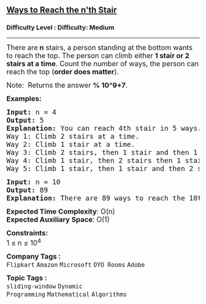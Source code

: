 <h2><a href="https://www.geeksforgeeks.org/problems/count-ways-to-reach-the-nth-stair-1587115620/1?itm_source=geeksforgeeks&itm_medium=article&itm_campaign=practice_card">Ways to Reach the n'th Stair</a></h2><h3>Difficulty Level : Difficulty: Medium</h3><hr><div class="problems_problem_content__Xm_eO"><p><span style="font-size: 18px;">There are<strong> n</strong> stairs, a person standing at the bottom wants to reach the top. The person can climb either <strong>1 stair or 2 stairs at a time</strong>. Count the number of ways, the person can reach the top (<strong>order does matter</strong>).</span></p>
<p><span style="font-size: 18px;">Note:&nbsp;</span><span style="font-size: 18px;"> Returns the answer&nbsp;</span><strong style="font-size: 18px;">% 10^9+7</strong><span style="font-size: 18px;">.</span></p>
<p><span style="font-size: 18px;"><strong>Examples:</strong></span></p>
<pre><span style="font-size: 18px;"><strong>Input: </strong>n = 4
<strong>Output: </strong>5<strong>
Explanation: </strong>You can reach 4th stair in 5 ways.</span> 
<span style="font-size: 18px;">Way 1: Climb 2 stairs at a time. </span>
<span style="font-size: 18px;">Way 2: Climb 1 stair at a time.</span>
<span style="font-size: 18px;">Way 3: Climb 2 stairs, then 1 stair and then 1 stair.</span>
<span style="font-size: 18px;">Way 4: Climb 1 stair, then 2 stairs then 1 stair.</span>
<span style="font-size: 18px;">Way 5: Climb 1 stair, then 1 stair and then 2 stairs.</span>
</pre>
<pre><span style="font-size: 18px;"><strong>Input: </strong>n = 10
<strong>Output: </strong>89 
<strong>Explanation: </strong>There are 89 ways to reach the 10th stair.</span>
</pre>
<p><span style="font-size: 18px;"><strong>Expected Time Complexity</strong>: O(n)<br><strong>Expected Auxiliary Space</strong>: O(1)</span></p>
<p><span style="font-size: 18px;"><strong>Constraints:</strong><br>1 ≤ n ≤ 10<sup>4</sup></span></p></div><p><span style=font-size:18px><strong>Company Tags : </strong><br><code>Flipkart</code>&nbsp;<code>Amazon</code>&nbsp;<code>Microsoft</code>&nbsp;<code>OYO Rooms</code>&nbsp;<code>Adobe</code>&nbsp;<br><p><span style=font-size:18px><strong>Topic Tags : </strong><br><code>sliding-window</code>&nbsp;<code>Dynamic Programming</code>&nbsp;<code>Mathematical</code>&nbsp;<code>Algorithms</code>&nbsp;